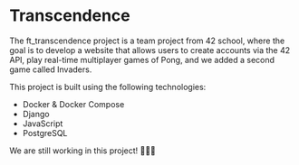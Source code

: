 # Transcendence

The ft_transcendence project is a team project from 42 school, where the goal is to develop a website that allows users to create accounts via the 42 API, play real-time multiplayer games of Pong, and we added a second game called Invaders.

This project is built using the following technologies:

- Docker & Docker Compose
- Django
- JavaScript
- PostgreSQL

We are still working in this project! 👷🏻‍♂️
